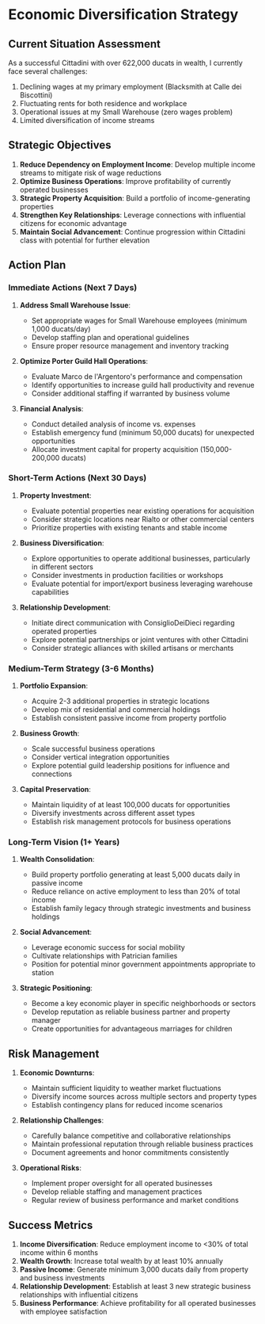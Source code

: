 # Economic Diversification Strategy

## Current Situation Assessment
As a successful Cittadini with over 622,000 ducats in wealth, I currently face several challenges:
1. Declining wages at my primary employment (Blacksmith at Calle dei Biscottini)
2. Fluctuating rents for both residence and workplace
3. Operational issues at my Small Warehouse (zero wages problem)
4. Limited diversification of income streams

## Strategic Objectives
1. **Reduce Dependency on Employment Income**: Develop multiple income streams to mitigate risk of wage reductions
2. **Optimize Business Operations**: Improve profitability of currently operated businesses
3. **Strategic Property Acquisition**: Build a portfolio of income-generating properties
4. **Strengthen Key Relationships**: Leverage connections with influential citizens for economic advantage
5. **Maintain Social Advancement**: Continue progression within Cittadini class with potential for further elevation

## Action Plan

### Immediate Actions (Next 7 Days)
1. **Address Small Warehouse Issue**:
   - Set appropriate wages for Small Warehouse employees (minimum 1,000 ducats/day)
   - Develop staffing plan and operational guidelines
   - Ensure proper resource management and inventory tracking

2. **Optimize Porter Guild Hall Operations**:
   - Evaluate Marco de l'Argentoro's performance and compensation
   - Identify opportunities to increase guild hall productivity and revenue
   - Consider additional staffing if warranted by business volume

3. **Financial Analysis**:
   - Conduct detailed analysis of income vs. expenses
   - Establish emergency fund (minimum 50,000 ducats) for unexpected opportunities
   - Allocate investment capital for property acquisition (150,000-200,000 ducats)

### Short-Term Actions (Next 30 Days)
1. **Property Investment**:
   - Evaluate potential properties near existing operations for acquisition
   - Consider strategic locations near Rialto or other commercial centers
   - Prioritize properties with existing tenants and stable income

2. **Business Diversification**:
   - Explore opportunities to operate additional businesses, particularly in different sectors
   - Consider investments in production facilities or workshops
   - Evaluate potential for import/export business leveraging warehouse capabilities

3. **Relationship Development**:
   - Initiate direct communication with ConsiglioDeiDieci regarding operated properties
   - Explore potential partnerships or joint ventures with other Cittadini
   - Consider strategic alliances with skilled artisans or merchants

### Medium-Term Strategy (3-6 Months)
1. **Portfolio Expansion**:
   - Acquire 2-3 additional properties in strategic locations
   - Develop mix of residential and commercial holdings
   - Establish consistent passive income from property portfolio

2. **Business Growth**:
   - Scale successful business operations
   - Consider vertical integration opportunities
   - Explore potential guild leadership positions for influence and connections

3. **Capital Preservation**:
   - Maintain liquidity of at least 100,000 ducats for opportunities
   - Diversify investments across different asset types
   - Establish risk management protocols for business operations

### Long-Term Vision (1+ Years)
1. **Wealth Consolidation**:
   - Build property portfolio generating at least 5,000 ducats daily in passive income
   - Reduce reliance on active employment to less than 20% of total income
   - Establish family legacy through strategic investments and business holdings

2. **Social Advancement**:
   - Leverage economic success for social mobility
   - Cultivate relationships with Patrician families
   - Position for potential minor government appointments appropriate to station

3. **Strategic Positioning**:
   - Become a key economic player in specific neighborhoods or sectors
   - Develop reputation as reliable business partner and property manager
   - Create opportunities for advantageous marriages for children

## Risk Management
1. **Economic Downturns**:
   - Maintain sufficient liquidity to weather market fluctuations
   - Diversify income sources across multiple sectors and property types
   - Establish contingency plans for reduced income scenarios

2. **Relationship Challenges**:
   - Carefully balance competitive and collaborative relationships
   - Maintain professional reputation through reliable business practices
   - Document agreements and honor commitments consistently

3. **Operational Risks**:
   - Implement proper oversight for all operated businesses
   - Develop reliable staffing and management practices
   - Regular review of business performance and market conditions

## Success Metrics
1. **Income Diversification**: Reduce employment income to <30% of total income within 6 months
2. **Wealth Growth**: Increase total wealth by at least 10% annually
3. **Passive Income**: Generate minimum 3,000 ducats daily from property and business investments
4. **Relationship Development**: Establish at least 3 new strategic business relationships with influential citizens
5. **Business Performance**: Achieve profitability for all operated businesses with employee satisfaction
